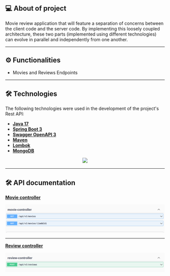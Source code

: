 ## 💻 About of project
Movie review application that will feature a separation of concerns between the client code and the server code. By implementing this loosely coupled architecture, these two parts (implemented using different technologies) can evolve in parallel and independently from one another.

---
## ⚙️ Functionalities
- Movies and Reviews Endpoints
---
## 🛠 Technologies
The following technologies were used in the development of the project's Rest API:

- **[Java 17](https://www.oracle.com/java)**
- **[Spring Boot 3](https://spring.io/projects/spring-boot)**
- **[Swagger OpenAPI 3](https://swagger.io/specification/)**
- **[Maven](https://maven.apache.org)**
- **[Lombok](https://projectlombok.org)**
- **[MongoDB](https://www.mongodb.com/pt-br)**

<p align="center">
  <a href="https://skillicons.dev">
    <img src="https://skillicons.dev/icons?i=spring,java,mongo,maven,docker" />
  </a>
</p>

---
## 🛠 API documentation
**[Movie controller](http://localhost:8080/swagger-ui/index.html?urls.primaryName=public#/)**

![Movie controller](https://github.com/Andersonfreitas21/files/blob/main/movie-controller.png)

---
**[Review controller](http://localhost:8080/swagger-ui/index.html?urls.primaryName=reviews)**

![Review controller](https://github.com/Andersonfreitas21/files/blob/main/review-controller.png)
